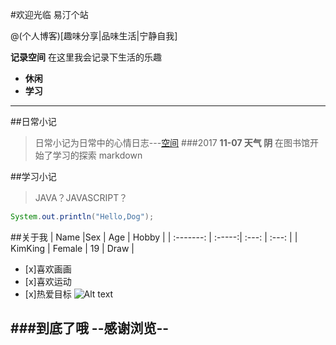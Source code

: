 #欢迎光临 易汀个站

@(个人博客)[趣味分享|品味生活|宁静自我]

**记录空间** 在这里我会记录下生活的乐趣
- **休闲**
- **学习**

-------------------
##日常小记
>日常小记为日常中的心情日志---[空间](https://user.qzone.qq.com/690802164/infocenter?_t_=0.19084659162781858)
###2017
**11-07 天气 阴**
在图书馆开始了学习的探索 markdown

##学习小记
>JAVA？JAVASCRIPT？
``` java
System.out.println("Hello,Dog");
```
##关于我
| Name      |Sex     | Age   | Hobby |
| :-------: | :-----:| :---: | :---: |
| KimKing   | Female |  19   | Draw  |

- [x]喜欢画画
- [x]喜欢运动
- [x]热爱目标
![Alt text](./05.jpg)

###到底了哦
**--感谢浏览--**
-------------

